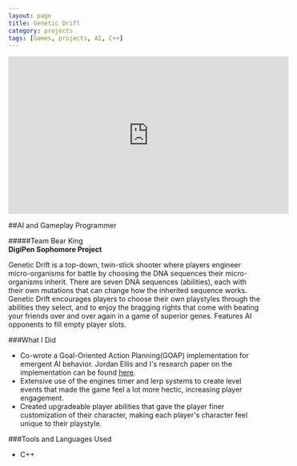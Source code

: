 ```yaml
---
layout: page
title: Genetic Drift
category: projects
tags: [Games, projects, AI, C++]
---
```


<iframe width="560" height="315" src="https://www.youtube.com/embed/FYgg09xQV1E" frameborder="0" allowfullscreen></iframe>


##AI and Gameplay Programmer  

#####Team Bear King  
**DigiPen Sophomore Project**


Genetic Drift is a top-down, twin-stick shooter where players engineer micro-organisms for battle by choosing the DNA sequences their micro-organisms inherit. There are seven DNA sequences (abilities), each with their own mutations that can change how the inherited sequence works. Genetic Drift encourages players to choose their own playstyles through the abilities they select, and to enjoy the bragging rights that come with beating your friends over and over again in a game of superior genes. Features AI opponents to fill empty player slots.

###What I Did

* Co-wrote a Goal-Oriented Action Planning(GOAP) implementation for emergent AI behavior. Jordan Ellis and I's research paper on the implementation can be found [here](https://github.com/Yellowrobe/GOAP-Implementation).
* Extensive use of the engines timer and lerp systems to create level events that made the game feel a lot more hectic, increasing player engagement.
* Created upgradeable player abilities that gave the player finer customization of their character, making each player's character feel unique to their playstyle.

###Tools and Languages Used

* C++
